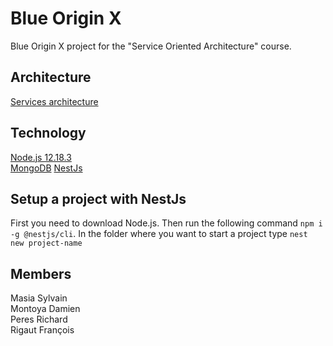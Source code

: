 # Blue Origin X

Blue Origin X project for the "Service Oriented Architecture" course.

## Architecture
[Services architecture](https://docs.google.com/drawings/d/1nPwjdThcmIOF9405_RnOB57g_V54kWaU8bnyY00sa-E/edit?usp=sharing)  

## Technology
[Node.js 12.18.3](https://nodejs.org/en/)  
[MongoDB](https://www.mongodb.com/fr)
[NestJs](https://nestjs.com/)

## Setup a project with NestJs

First you need to download Node.js. Then run the following command `npm i -g @nestjs/cli`. In the folder where you want to start a project type `nest new project-name`

## Members

Masia Sylvain  
Montoya Damien  
Peres Richard  
Rigaut François
